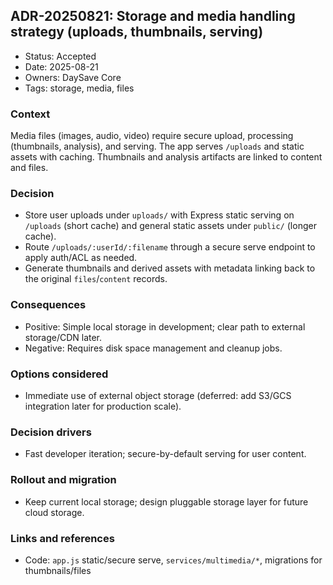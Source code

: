 ## ADR-20250821: Storage and media handling strategy (uploads, thumbnails, serving)

- Status: Accepted
- Date: 2025-08-21
- Owners: DaySave Core
- Tags: storage, media, files

### Context
Media files (images, audio, video) require secure upload, processing (thumbnails, analysis), and serving. The app serves `/uploads` and static assets with caching. Thumbnails and analysis artifacts are linked to content and files.

### Decision
- Store user uploads under `uploads/` with Express static serving on `/uploads` (short cache) and general static assets under `public/` (longer cache).
- Route `/uploads/:userId/:filename` through a secure serve endpoint to apply auth/ACL as needed.
- Generate thumbnails and derived assets with metadata linking back to the original `files`/`content` records.

### Consequences
- Positive: Simple local storage in development; clear path to external storage/CDN later.
- Negative: Requires disk space management and cleanup jobs.

### Options considered
- Immediate use of external object storage (deferred: add S3/GCS integration later for production scale).

### Decision drivers
- Fast developer iteration; secure-by-default serving for user content.

### Rollout and migration
- Keep current local storage; design pluggable storage layer for future cloud storage.

### Links and references
- Code: `app.js` static/secure serve, `services/multimedia/*`, migrations for thumbnails/files

